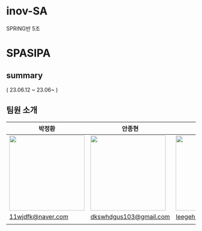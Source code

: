 # inov-SA

SPRING반 5조
# SPASIPA

## summary
( 23.06.12 ~ 23.06~ )</br>

## 팀원 소개

<table align=center>
    <thead>
        <tr >
            <th style="text-align:center;" >박정환</th>
            <th style="text-align:center;" >안종현</th>
            <th style="text-align:center;" >황은혜</th>
            <th style="text-align:center;" >조재형</th>
            <th style="text-align:center;" >강영준</th>
        </tr>
    </thead>
    <tbody>
        <tr>
            <td><img width="200" src="http://img.marieclairekorea.com/2017/01/mck_586f4006b4e9f-375x375.jpg" /> </td>
            <td><img width="200" src="http://img.marieclairekorea.com/2017/01/mck_586f3a834b707-375x375.jpg" /></td>
            <td><img width="200" src="http://img.marieclairekorea.com/2017/01/mck_586f404146910-375x375.jpg" /></td>
            <td><img width="200" src="http://img.marieclairekorea.com/2017/01/mck_586f40328a086-375x375.jpg" /></td>
            <td><img width="200" src="http://img.marieclairekorea.com/2017/01/mck_586f402a95859-375x375.jpg" /></td>
        </tr>
        <tr>
            <td><a href="">11wjdfk@naver.com</a></td>
            <td><a href="">dkswhdgus103@gmail.com</a></td>
            <td><a href="">leegeh78@gmail.com</a></td>
            <td><a href="">cjh9622@gmail.com</a></td>
            <td><a href="">jjun1401@naver.com</a></td>
        </tr>
        <tr>
            <td width="5조 화이팅!"></td>
            <td width="몰라도 계속 보자"></td>
            <td width="퐈이팅"></td>
            <td width="될 때 까지 해보자"></td>
            <td width="화이팅!"></td>
        </tr>
    </tbody>
</table>
